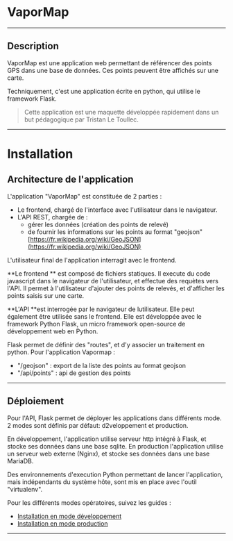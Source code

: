 # VaporMap

--- 

## Description

VaporMap est une application web permettant de référencer des points GPS dans une base de données. 
Ces points peuvent être affichés sur une carte.

Techniquement, c'est une application écrite en python, qui utilise le framework Flask.

>Cette application est une maquette développée rapidement dans un but pédagogique par Tristan Le Toullec.


---


# Installation


## Architecture de l'application

L'application "VaporMap" est constituée de 2 parties : 

- Le frontend, chargé de l'interface avec l'utilisateur dans le navigateur.
- L'API REST, chargée de : 
  - gérer les données  (création des points de relevé)
  - de fournir les informations sur les points au format "geojson" [https://fr.wikipedia.org/wiki/GeoJSON](https://fr.wikipedia.org/wiki/GeoJSON)


L'utilisateur final de l'application interragit avec le frontend.

**Le frontend ** est composé de fichiers statiques. Il execute du code javascript dans le navigateur de l'utilisateur, et effectue des requètes vers l'API. Il permet à l'utilisateur d'ajouter des points de relevés, et d'afficher les points saisis sur une carte.

**L'API **est interrogée par le navigateur de lutilisateur. Elle peut également être utilisée sans le frontend.
Elle est développée avec le framework Python Flask, un micro framework open-source de développement web en Python. 

Flask permet de définir des "routes", et d'y associer un traitement en python. Pour l'application Vapormap : 

 - "/geojson" : export de la liste des points au format geojson
 - "/api/points" : api de gestion des points


--- 

## Déploiement

Pour l'API, Flask permet de déployer les applications dans différents mode. 2 modes sont définis par défaut: d2veloppement et production.

En développement, l'application utilise serveur http intégré à Flask, et stocke ses données dans une base sqlite.
En production l'application utilise un serveur web externe (Nginx), et stocke ses données dans une base MariaDB.

Des environnements d'execution Python permettant de lancer l'application, mais indépendants du système hôte, sont mis en place avec l'outil "virtualenv".

Pour les différents modes opératoires, suivez les guides :

* [Installation en mode développement](./developpement.md)
* [Installation en mode production](./production.md)

---


